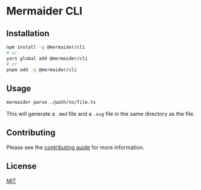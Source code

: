 # Mermaider CLI

## Installation

```bash
npm install -g @mermaider/cli
# or
yarn global add @mermaider/cli
# or
pnpm add -g @mermaider/cli
```

## Usage

```bash
mermaider parse ./path/to/file.ts
```

This will generate a `.mmd` file and a `.svg` file in the same directory as the file.

## Contributing

Please see the [contributing guide](../../CONTRIBUTING.md) for more information.

## License

[MIT](../../LICENSE)
